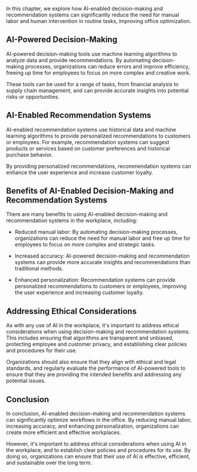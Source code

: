 
In this chapter, we explore how AI-enabled decision-making and recommendation systems can significantly reduce the need for manual labor and human intervention in routine tasks, improving office optimization.

AI-Powered Decision-Making
--------------------------

AI-powered decision-making tools use machine learning algorithms to analyze data and provide recommendations. By automating decision-making processes, organizations can reduce errors and improve efficiency, freeing up time for employees to focus on more complex and creative work.

These tools can be used for a range of tasks, from financial analysis to supply chain management, and can provide accurate insights into potential risks or opportunities.

AI-Enabled Recommendation Systems
---------------------------------

AI-enabled recommendation systems use historical data and machine learning algorithms to provide personalized recommendations to customers or employees. For example, recommendation systems can suggest products or services based on customer preferences and historical purchase behavior.

By providing personalized recommendations, recommendation systems can enhance the user experience and increase customer loyalty.

Benefits of AI-Enabled Decision-Making and Recommendation Systems
-----------------------------------------------------------------

There are many benefits to using AI-enabled decision-making and recommendation systems in the workplace, including:

* Reduced manual labor: By automating decision-making processes, organizations can reduce the need for manual labor and free up time for employees to focus on more complex and strategic tasks.

* Increased accuracy: AI-powered decision-making and recommendation systems can provide more accurate insights and recommendations than traditional methods.

* Enhanced personalization: Recommendation systems can provide personalized recommendations to customers or employees, improving the user experience and increasing customer loyalty.

Addressing Ethical Considerations
---------------------------------

As with any use of AI in the workplace, it's important to address ethical considerations when using decision-making and recommendation systems. This includes ensuring that algorithms are transparent and unbiased, protecting employee and customer privacy, and establishing clear policies and procedures for their use.

Organizations should also ensure that they align with ethical and legal standards, and regularly evaluate the performance of AI-powered tools to ensure that they are providing the intended benefits and addressing any potential issues.

Conclusion
----------

In conclusion, AI-enabled decision-making and recommendation systems can significantly optimize workflows in the office. By reducing manual labor, increasing accuracy, and enhancing personalization, organizations can create more efficient and effective workplaces.

However, it's important to address ethical considerations when using AI in the workplace, and to establish clear policies and procedures for its use. By doing so, organizations can ensure that their use of AI is effective, efficient, and sustainable over the long term.

